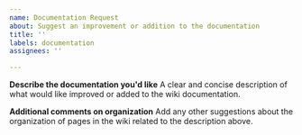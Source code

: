 ```yaml
---
name: Documentation Request
about: Suggest an improvement or addition to the documentation
title: ''
labels: documentation
assignees: ''

---
```


**Describe the documentation you'd like**
A clear and concise description of what would like improved or added to the wiki documentation.

**Additional comments on organization**
Add any other suggestions about the organization of pages in the wiki related to the description above.
